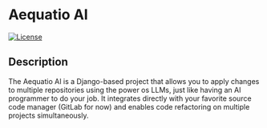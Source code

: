 # Aequatio AI

[![License](https://img.shields.io/badge/license-Apache%202.0-blue.svg)](https://opensource.org/license/apache-2.0)


## Description

The Aequatio AI is a Django-based project that allows you to apply changes to multiple repositories using the power os LLMs, just like having an AI programmer to do your job. It integrates directly with your favorite source code manager (GitLab for now) and enables code refactoring on multiple projects simultaneously. 
